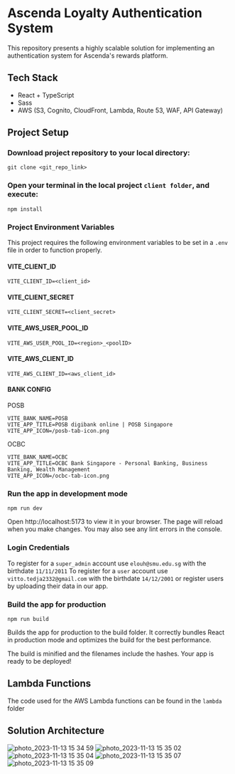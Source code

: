 # Ascenda Loyalty Authentication System

This repository presents a highly scalable solution for implementing an authentication system for Ascenda's rewards platform.

## Tech Stack

-   React + TypeScript
-   Sass
-   AWS (S3, Cognito, CloudFront, Lambda, Route 53, WAF, API Gateway)

## Project Setup

### Download project repository to your local directory:

```
git clone <git_repo_link>
```

### Open your terminal in the local project `client folder`, and execute:

```
npm install
```

### Project Environment Variables

This project requires the following environment variables to be set in a `.env` file in order to function properly.

#### VITE_CLIENT_ID

```
VITE_CLIENT_ID=<client_id>
```

#### VITE_CLIENT_SECRET

```
VITE_CLIENT_SECRET=<client_secret>
```

#### VITE_AWS_USER_POOL_ID

```
VITE_AWS_USER_POOL_ID=<region>_<poolID>
```

#### VITE_AWS_CLIENT_ID

```
VITE_AWS_CLIENT_ID=<aws_client_id>
```

#### BANK CONFIG

POSB

```
VITE_BANK_NAME=POSB
VITE_APP_TITLE=POSB digibank online | POSB Singapore
VITE_APP_ICON=/posb-tab-icon.png
```

OCBC

```
VITE_BANK_NAME=OCBC
VITE_APP_TITLE=OCBC Bank Singapore - Personal Banking, Business Banking, Wealth Management
VITE_APP_ICON=/ocbc-tab-icon.png
```

### Run the app in development mode

```
npm run dev
```

Open http://localhost:5173 to view it in your browser.
The page will reload when you make changes.
You may also see any lint errors in the console.

### Login Credentials

To register for a `super_admin` account use `elouh@smu.edu.sg` with the birthdate `11/11/2011`
To register for a `user` account use `vitto.tedja2332@gmail.com` with the birthdate `14/12/2001` or register users by uploading their data in our app.

### Build the app for production

```
npm run build
```

Builds the app for production to the build folder.
It correctly bundles React in production mode and optimizes the build for the best performance.

The build is minified and the filenames include the hashes.
Your app is ready to be deployed!

## Lambda Functions

The code used for the AWS Lambda functions can be found in the `lambda` folder

## Solution Architecture

![photo_2023-11-13 15 34 59](https://github.com/cs301-itsa/project-2023-24t1-project-2023-24t1-g2-t4/assets/86020207/1bacb086-a026-468d-856b-64082bd58b84)
![photo_2023-11-13 15 35 02](https://github.com/cs301-itsa/project-2023-24t1-project-2023-24t1-g2-t4/assets/86020207/941e5538-3bc3-4cf3-8a7a-d542ac700b4c)
![photo_2023-11-13 15 35 04](https://github.com/cs301-itsa/project-2023-24t1-project-2023-24t1-g2-t4/assets/86020207/607d1768-7f86-45eb-bc2b-29fb0e81d00b)
![photo_2023-11-13 15 35 07](https://github.com/cs301-itsa/project-2023-24t1-project-2023-24t1-g2-t4/assets/86020207/11d8d59f-1121-4291-9e70-0a7cba2f73e3)
![photo_2023-11-13 15 35 09](https://github.com/cs301-itsa/project-2023-24t1-project-2023-24t1-g2-t4/assets/86020207/a21c77fb-563d-425e-b6eb-201066492db4)
